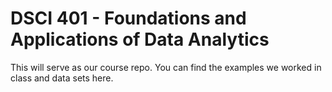 # DSCI 401 - Foundations and Applications of Data Analytics
This will serve as our course repo. You can find the examples we worked in class and data sets here.

